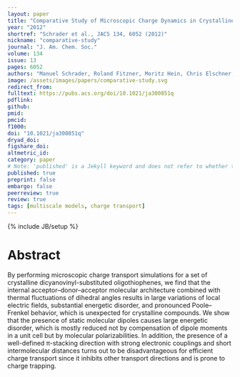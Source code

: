 ```yaml
---
layout: paper
title: "Comparative Study of Microscopic Charge Dynamics in Crystalline Acceptor-Substituted Oligothiophenes"
year: "2012"
shortref: "Schrader et al., JACS 134, 6052 (2012)"
nickname: "comparative-study"
journal: "J. Am. Chem. Soc."
volume: 134
issue: 13
pages: 6052 
authors: "Manuel Schrader, Roland Fitzner, Moritz Hein, Chris Elschner, Björn Baumeier, Karl Leo, Moritz Riede, Peter Bäuerle, and Denis Andrienko"
image: /assets/images/papers/comparative-study.svg
redirect_from: 
fulltext: https://pubs.acs.org/doi/10.1021/ja300851q
pdflink: 
github: 
pmid: 
pmcid: 
f1000: 
doi: "10.1021/ja300851q"
dryad_doi: 
figshare_doi: 
altmetric_id: 
category: paper
# Note: 'published' is a Jekyll keyword and does not refer to whether the paper is published, but rather to whether this Markdown should be part of the rendered site.
published: true
preprint: false
embargo: false	
peerreview: true
review: true
tags: [multiscale models, charge transport]
---
```

{% include JB/setup %}

# Abstract 

By performing microscopic charge transport simulations for a set of crystalline dicyanovinyl-substituted oligothiophenes, we find that the internal acceptor–donor–acceptor molecular architecture combined with thermal fluctuations of dihedral angles results in large variations of local electric fields, substantial energetic disorder, and pronounced Poole–Frenkel behavior, which is unexpected for crystalline compounds. We show that the presence of static molecular dipoles causes large energetic disorder, which is mostly reduced not by compensation of dipole moments in a unit cell but by molecular polarizabilities. In addition, the presence of a well-defined π-stacking direction with strong electronic couplings and short intermolecular distances turns out to be disadvantageous for efficient charge transport since it inhibits other transport directions and is prone to charge trapping.